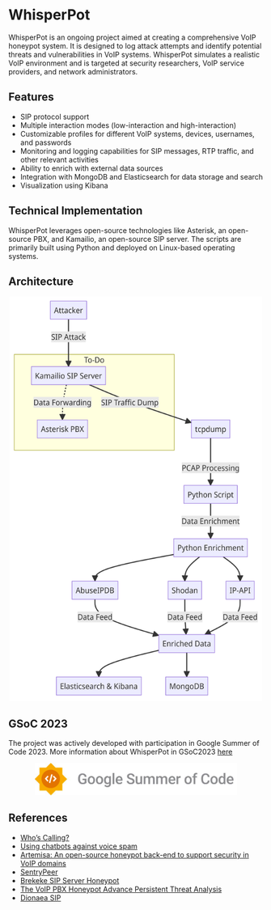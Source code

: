 # WhisperPot

WhisperPot is an ongoing project aimed at creating a comprehensive VoIP honeypot system. It is designed to log attack attempts and identify 
potential threats and vulnerabilities in VoIP systems. WhisperPot simulates a realistic VoIP environment and is targeted at security 
researchers, VoIP service providers, and network administrators.

## Features

- SIP protocol support
- Multiple interaction modes (low-interaction and high-interaction)
- Customizable profiles for different VoIP systems, devices, usernames, and passwords
- Monitoring and logging capabilities for SIP messages, RTP traffic, and other relevant activities
- Ability to enrich with external data sources
- Integration with MongoDB and Elasticsearch for data storage and search
- Visualization using Kibana

## Technical Implementation

WhisperPot leverages open-source technologies like Asterisk, an open-source PBX, and Kamailio, an open-source SIP server. The scripts are 
primarily built using Python and deployed on Linux-based operating systems.

## Architecture

<div align="center">
    <img src="./images/architecture.png" alt="WhisperPot Architecture" height="800">
</div>


## GSoC 2023

The project was actively developed with participation in Google Summer of Code 2023. More information about WhisperPot in GSoC2023 
[here](https://summerofcode.withgoogle.com/archive/2023/projects/nCpKaIhz)

<div align="center">
    <img src="./images/GSoC-Horizontal.png" alt="GSoC logo" width="400">
</div>


## References

- [Who’s Calling?](https://www.usenix.org/system/files/sec20-prasad.pdf)
- [Using chatbots against voice spam](https://www.usenix.org/system/files/conference/soups2017/soups2017-sahin.pdf)
- [Artemisa: An open-source honeypot back-end to support security in VoIP domains](https://ieeexplore.ieee.org/document/5990712)
- [SentryPeer](https://sentrypeer.org/)
- [Brekeke SIP Server Honeypot](https://docs.brekeke.com/sip/honeypot)
- [The VoIP PBX Honeypot Advance Persistent Threat Analysis](https://www.scitepress.org/Papers/2021/104435/104435.pdf)
- [Dionaea SIP](https://dionaea.readthedocs.io/en/latest/service/sip.html)
